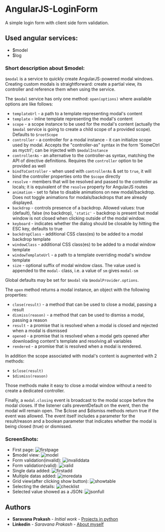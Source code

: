 # AngularJS-LoginForm
  A simple login form with client side form validation.
## Used angular services:
  - $model
  - $log
### Short description about $model:
`$modal` is a service to quickly create AngularJS-powered modal windows.
Creating custom modals is straightforward: create a partial view, its controller and reference them when using the service.

The `$modal` service has only one method: `open(options)` where available options are like follows:

* `templateUrl` - a path to a template representing modal's content
* `template` - inline template representing the modal's content
* `scope` - a scope instance to be used for the modal's content (actually the `$modal` service is going to create a child scope of a provided scope). Defaults to `$rootScope`
* `controller` - a controller for a modal instance - it can initialize scope used by modal. Accepts the "controller-as" syntax in the form 'SomeCtrl as myctrl'; can be injected with `$modalInstance`
* `controllerAs` - an alternative to the controller-as syntax, matching the API of directive definitions. Requires the `controller` option to be provided as well
* `bindToController` - when used with `controllerAs` & set to `true`, it will bind the controller properties onto the `$scope` directly
* `resolve` - members that will be resolved and passed to the controller as locals; it is equivalent of the `resolve` property for AngularJS routes
* `animation` - set to false to disable animations on new modal/backdrop. Does not toggle animations for modals/backdrops that are already displayed.
* `backdrop` - controls presence of a backdrop. Allowed values: true (default), false (no backdrop), `'static'` - backdrop is present but modal window is not closed when clicking outside of the modal window.
* `keyboard` - indicates whether the dialog should be closable by hitting the ESC key, defaults to true
* `backdropClass` - additional CSS class(es) to be added to a modal backdrop template
* `windowClass` - additional CSS class(es) to be added to a modal window template
* `windowTemplateUrl` - a path to a template overriding modal's window template
* `size` - optional suffix of modal window class. The value used is appended to the `modal-` class, i.e. a value of `sm` gives `modal-sm`

Global defaults may be set for `$modal` via `$modalProvider.options`.

The `open` method returns a modal instance, an object with the following properties:

* `close(result)` - a method that can be used to close a modal, passing a result
* `dismiss(reason)` - a method that can be used to dismiss a modal, passing a reason
* `result` - a promise that is resolved when a modal is closed and rejected when a modal is dismissed
* `opened` - a promise that is resolved when a modal gets opened after downloading content's template and resolving all variables
* `rendered` - a promise that is resolved when a modal is rendered. 

In addition the scope associated with modal's content is augmented with 2 methods:

* `$close(result)`
* `$dismiss(reason)`

Those methods make it easy to close a modal window without a need to create a dedicated controller.

Finally, a `modal.closing` event is broadcast to the modal scope before the modal closes.  If the listener calls 
preventDefault on the event, then the modal will remain open.  The $close and $dismiss methods return true if the 
event was allowed.  The event itself includes a parameter for the result/reason and a boolean parameter that indicates
whether the modal is being closed (true) or dismissed.

### ScreenShots:
- First page:
![firstpage](https://user-images.githubusercontent.com/35361302/38087309-471c2a8a-3375-11e8-904c-8aacf07b6ed7.png)
- $model view:
![model](https://user-images.githubusercontent.com/35361302/38087641-7ad5cf06-3376-11e8-95f6-a9aa4fc49127.png)
- Form validation(invalid):
![invaliddata](https://user-images.githubusercontent.com/35361302/38087322-53326f28-3375-11e8-9cf9-0cac616eb3c3.png)
- Form validation(valid):
![valid](https://user-images.githubusercontent.com/35361302/38087329-59b0ac48-3375-11e8-8d07-7a4573d799eb.png)
- Single data added:
![firstadd](https://user-images.githubusercontent.com/35361302/38087356-6a3b9870-3375-11e8-8170-688d321d70e3.png)
- Multiple datas added:
![moredata](https://user-images.githubusercontent.com/35361302/38087364-70db5f08-3375-11e8-89f2-b34e12432a03.png)
- Grid view(after clicking show button):
![showtable](https://user-images.githubusercontent.com/35361302/38087381-787cf582-3375-11e8-8442-816e8b9e96f2.png)
- Selecting the details:
![checklist](https://user-images.githubusercontent.com/35361302/38087391-7e721c92-3375-11e8-8d13-51da9347aa4a.png)
- Selected value showed as a JSON:
![jsonfull](https://user-images.githubusercontent.com/35361302/38087399-873ddfd2-3375-11e8-821a-94c70c8653e9.png)

## Authors

* **Saravana Prakash** - *Initial work* - [Projects in python](https://bitbucket.org/ImATechnophile-Personal/)
* **Linkedin** - *Saravana Prakash* - [About myself](https://www.linkedin.com/in/saravana-prakash-j-116035124/)



